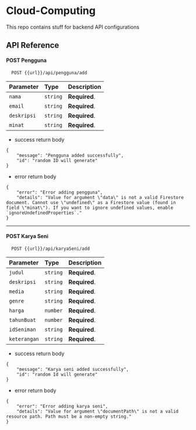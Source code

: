 # Cloud-Computing

This repo contains stuff for backend API configurations

## API Reference

#### POST Pengguna

```http
  POST {{url}}/api/pengguna/add
```

| Parameter | Type     | Description                |
| :-------- | :------- | :------------------------- |
| `nama` | `string` | **Required**.|
| `email` | `string` | **Required**.|
| `deskripsi` | `string` | **Required**.|
| `minat` | `string` | **Required**.|

- success return body
```
{
    "message": "Pengguna added successfully",
    "id": "random ID will generate"
}
```

- error return body
```
{
    "error": "Error adding pengguna",
    "details": "Value for argument \"data\" is not a valid Firestore document. Cannot use \"undefined\" as a Firestore value (found in field \"minat\"). If you want to ignore undefined values, enable `ignoreUndefinedProperties`."
}
```
----
#### POST Karya Seni

```http
  POST {{url}}/api/karyaSeni/add
```
| Parameter | Type     | Description                |
| :-------- | :------- | :------------------------- |
| `judul` | `string` | **Required**.|
| `deskripsi` | `string` | **Required**.|
| `media` | `string` | **Required**.|
| `genre` | `string` | **Required**.|
| `harga` | `number` | **Required**.|
| `tahunBuat` | `number` | **Required**.|
| `idSeniman` | `string` | **Required**.|
| `keterangan` | `string` | **Required**.|

- success return body
```
{
    "message": "Karya seni added successfully",
    "id": "random Id will generate"
}
```

- error return body
```
{
    "error": "Error adding karya seni",
    "details": "Value for argument \"documentPath\" is not a valid resource path. Path must be a non-empty string."
}
```
